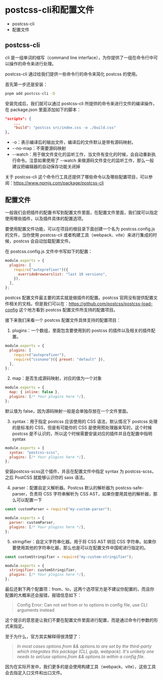 # postcss-cli和配置文件

- postcss-cli
- 配置文件



## postcss-cli

cli 是一组单词的缩写（command line interface），为你提供了一组在命令行中可以操作的命令来进行处理。

postcss-cli 通过给我们提供一些命令行的命令来简化 postcss 的使用。

首先第一步还是安装：

```bash
pnpm add postcss-cli -D
```

安装完成后，我们就可以通过 postcss-cli 所提供的命令来进行文件的编译操作，在 package.json 里面添加如下的脚本：

```json
"scripts": {
  	...
    "build": "postcss src/index.css -o ./build.css"
},
```

- -o：表示编译后的输出文件，编译后的文件默认是带有源码映射。
- --no-map：不需要源码映射
- --watch：用于做文件变化的监听工作，当文件有变化的时候，会自动重新执行命令。注意如果使用了 --watch 来做源码文件变化的监听工作，那么一般建议把编辑器的自动保存功能关闭掉

关于 postcss-cli 这个命令行工具还提供了哪些命令以及哪些配置项目，可以参阅：https://www.npmjs.com/package/postcss-cli



## 配置文件

一般我们会把插件的配置书写到配置文件里面，在配置文件里面，我们就可以指定使用哪些插件，以及插件具体的配置选项。

要使用配置文件功能，可以在项目的根目录下面创建一个名为 postcss.config.js 的文件，当你使用 postcss-cli 或者构建工具（webpack、vite）来进行集成的时候，postcss 会自动加载配置文件。

在 postcss.config.js 文件中书写如下的配置：

```js
module.exports = {
  plugins: [
    require("autoprefixer")({
      overrideBrowserslist: "last 10 versions",
    }),
  ],
};
```

postcss 配置文件最主要的其实就是做插件的配置。postcss 官网没有提供配置文件相关的文档，但是我们可以在：https://github.com/postcss/postcss-load-config 这个地方看到 postcss 配置文件所支持的配置项目。

接下来我们来看一个 postcss 配置文件具体支持的配置项目：

1. plugins：一个数组，里面包含要使用到的 postcss 的插件以及相关的插件配置。

```js
module.exports = {
  plugins: [
    require("autoprefixer"),
    require("cssnano")({ preset: "default" }),
  ],
};
```

2. map：是否生成源码映射，对应的值为一个对象

```js
module.exports = {
  map: { inline: false },
  plugins: [/* Your plugins here */],
};
```

默认值为 false，因为源码映射一般是会单独存放在一个文件里面。

3. syntax：用于指定 postcss 应该使用的 CSS 语法，默认情况下 postcss 处理的是标准的 CSS，但是有可能你的 CSS 是使用预处理器来写的，这个时候 postcss 是不认识的，所以这个时候需要安装对应的插件并且在配置中指明 syntax

```js
module.exports = {
  syntax: "postcss-scss",
  plugins: [/* Your plugins here */],
};
```

安装postcss-scss这个插件，并且在配置文件中指定 syntax 为 postcss-scss，之后 PostCSS 就能够认识你的 sass 语法。

4. parser：配置自定义解析器。Postcss 默认的解析器为 postcss-safe-parser，负责将 CSS 字符串解析为 CSS AST，如果你要用其他的解析器，那么可以配置一下

```js
const customParser = require("my-custom-parser");

module.exports = {
  parser: customParser,
  plugins: [/* Your plugins here */],
};
```

5. stringifier：自定义字符串化器。用于将 CSS AST 转回 CSS 字符串。如果你要使用其他的字符串化器，那么也是可以在配置文件中国呢进行指定的。

```js
const customStringifier = require("my-custom-stringifier");

module.exports = {
  stringifier: customStringifier,
  plugins: [/* Your plugins here */],
};
```

最后还剩下两个配置项：from、to，这两个选项官方是不建议你配置的，而且你配置的大概率还会报错，报错信息如下：

> Config Error: Can not set from or to options in config file, use CLI arguments instead

这个提示的意思是让我们不要在配置文件里面进行配置，而是通过命令行参数的形式来指定。

至于为什么，官方其实解释得很清楚了：

>*In most cases options.from && options.to are set by the third-party which integrates this package (CLI, gulp, webpack). It's unlikely one needs to set/use options.from && options.to within a config file.*

因为在实际开发中，我们更多的是会使用构建工具（webpack、vite），这些工具会去指定入口文件和出口文件。

